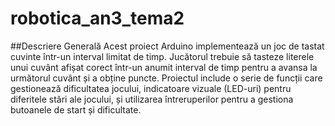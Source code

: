 # robotica_an3_tema2


##Descriere Generală
Acest proiect Arduino implementează un joc de tastat cuvinte într-un interval limitat de timp. Jucătorul trebuie să tasteze literele unui cuvânt afișat corect într-un anumit interval de timp pentru a avansa la următorul cuvânt și a obține puncte.
Proiectul include o serie de funcții care gestionează dificultatea jocului, indicatoare vizuale (LED-uri) pentru diferitele stări ale jocului, și utilizarea întreruperilor pentru a gestiona butoanele de start și dificultate.
